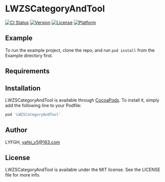 # LWZSCategoryAndTool

[![CI Status](https://img.shields.io/travis/LYFGH/LWZSCategoryAndTool.svg?style=flat)](https://travis-ci.org/LYFGH/LWZSCategoryAndTool)
[![Version](https://img.shields.io/cocoapods/v/LWZSCategoryAndTool.svg?style=flat)](https://cocoapods.org/pods/LWZSCategoryAndTool)
[![License](https://img.shields.io/cocoapods/l/LWZSCategoryAndTool.svg?style=flat)](https://cocoapods.org/pods/LWZSCategoryAndTool)
[![Platform](https://img.shields.io/cocoapods/p/LWZSCategoryAndTool.svg?style=flat)](https://cocoapods.org/pods/LWZSCategoryAndTool)

## Example

To run the example project, clone the repo, and run `pod install` from the Example directory first.

## Requirements

## Installation

LWZSCategoryAndTool is available through [CocoaPods](https://cocoapods.org). To install
it, simply add the following line to your Podfile:

```ruby
pod 'LWZSCategoryAndTool'
```

## Author

LYFGH, yafei_v5@163.com

## License

LWZSCategoryAndTool is available under the MIT license. See the LICENSE file for more info.
